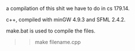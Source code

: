 a compilation of this shit we have to do in cs 179.14.

c++, compiled with minGW 4.9.3 and SFML 2.4.2.

make.bat is used to compile the files. 
>>make filename.cpp